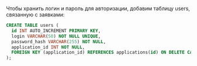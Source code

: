 Чтобы хранить логин и пароль для авторизации, добавим таблицу users, связанную с заявками:
```SQL
CREATE TABLE users (
  id INT AUTO_INCREMENT PRIMARY KEY,
  login VARCHAR(50) NOT NULL UNIQUE,
  password_hash VARCHAR(255) NOT NULL,
  application_id INT NOT NULL,
  FOREIGN KEY (application_id) REFERENCES applications(id) ON DELETE CASCADE
);
```
